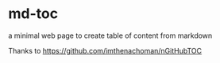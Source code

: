 # md-toc

a minimal web page to create table of content from markdown

Thanks to <https://github.com/imthenachoman/nGitHubTOC>
